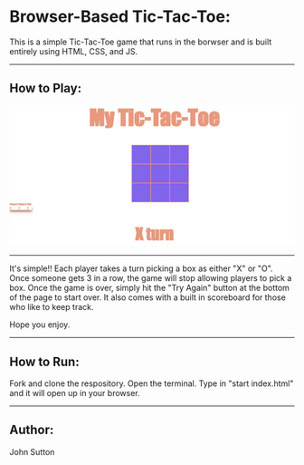 # **Browser-Based Tic-Tac-Toe:**

This is a simple Tic-Tac-Toe game that runs in the borwser and is built entirely using HTML, CSS, and JS.
<hr>

## **How to Play:**

<img src="Picture1.png"  width= "1000px">

<hr>

It's simple!! Each player takes a turn picking a box as either "X" or "O". Once someone gets 3 in a row, the game will stop allowing players to pick a box. Once the game is over, simply hit the "Try Again" button at the bottom of the page to start over. It also comes with a built in scoreboard for those who like to keep track.

Hope you enjoy.

<hr>

## **How to Run:**

Fork and clone the respository. Open the terminal. Type in "start index.html" and it will open up in your browser.

<hr>

## **Author:**

John Sutton 
